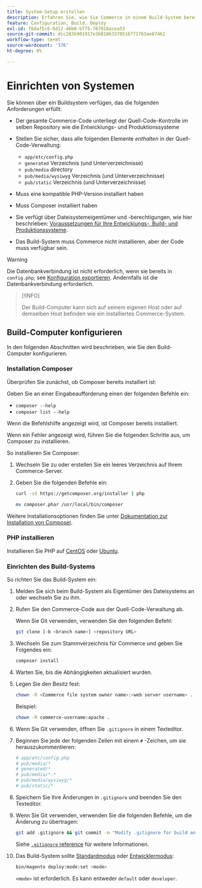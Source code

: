 ```yaml
---
title: System-Setup erstellen
description: Erfahren Sie, wie Sie Commerce in einem Build-System bereitstellen.
feature: Configuration, Build, Deploy
exl-id: f6daf5c6-6d12-46b0-b775-76791bacea53
source-git-commit: dcc283b901917e3681863370516771763ae87462
workflow-type: tm+mt
source-wordcount: '376'
ht-degree: 0%

---
```


# Einrichten von Systemen

Sie können über ein Buildsystem verfügen, das die folgenden Anforderungen erfüllt:

- Der gesamte Commerce-Code unterliegt der Quell-Code-Kontrolle im selben Repository wie die Entwicklungs- und Produktionssysteme
- Stellen Sie sicher, dass alle folgenden Elemente _enthalten_ in der Quell-Code-Verwaltung:

   - `app/etc/config.php`
   - `generated` Verzeichnis (und Unterverzeichnisse)
   - `pub/media` directory
   - `pub/media/wysiwyg` Verzeichnis (und Unterverzeichnisse)
   - `pub/static` Verzeichnis (und Unterverzeichnisse)

- Muss eine kompatible PHP-Version installiert haben
- Muss Composer installiert haben
- Sie verfügt über Dateisystemeigentümer und -berechtigungen, wie hier beschrieben: [Voraussetzungen für Ihre Entwicklungs-, Build- und Produktionssysteme](../deployment/technical-details.md).
- Das Build-System muss Commerce nicht installieren, aber der Code muss verfügbar sein.

>[!WARNING]
>
>Die Datenbankverbindung ist nicht erforderlich, wenn sie bereits in `config.php`; see [Konfiguration exportieren](../cli/export-configuration.md). Andernfalls ist die Datenbankverbindung erforderlich.

>[!INFO]
>
>Der Build-Computer kann sich auf seinem eigenen Host oder auf demselben Host befinden wie ein installiertes Commerce-System.

## Build-Computer konfigurieren

In den folgenden Abschnitten wird beschrieben, wie Sie den Build-Computer konfigurieren.

### Installation Composer

Überprüfen Sie zunächst, ob Composer bereits installiert ist:

Geben Sie an einer Eingabeaufforderung einen der folgenden Befehle ein:

- `composer --help`
- `composer list --help`

Wenn die Befehlshilfe angezeigt wird, ist Composer bereits installiert.

Wenn ein Fehler angezeigt wird, führen Sie die folgenden Schritte aus, um Composer zu installieren.

So installieren Sie Composer:

1. Wechseln Sie zu oder erstellen Sie ein leeres Verzeichnis auf Ihrem Commerce-Server.

1. Geben Sie die folgenden Befehle ein:

   ```bash
   curl -sS https://getcomposer.org/installer | php
   ```

   ```bash
   mv composer.phar /usr/local/bin/composer
   ```

Weitere Installationsoptionen finden Sie unter [Dokumentation zur Installation von Composer][composer].

### PHP installieren

Installieren Sie PHP auf [CentOS] oder [Ubuntu].

### Einrichten des Build-Systems

So richten Sie das Build-System ein:

1. Melden Sie sich beim Build-System als Eigentümer des Dateisystems an oder wechseln Sie zu ihm.
1. Rufen Sie den Commerce-Code aus der Quell-Code-Verwaltung ab.

   Wenn Sie Git verwenden, verwenden Sie den folgenden Befehl:

   ```bash
   git clone [-b <branch name>] <repository URL>
   ```

1. Wechseln Sie zum Stammverzeichnis für Commerce und geben Sie Folgendes ein:

   ```bash
   composer install
   ```

1. Warten Sie, bis die Abhängigkeiten aktualisiert wurden.
1. Legen Sie den Besitz fest:

   ```bash
   chown -R <Commerce file system owner name>:<web server username> .
   ```

   Beispiel:

   ```bash
   chown -R commerce-username:apache .
   ```

1. Wenn Sie Git verwenden, öffnen Sie `.gitignore` in einem Texteditor.
1. Beginnen Sie jede der folgenden Zeilen mit einem `#` -Zeichen, um sie herauszukommentieren:

   ```conf
   # app/etc/config.php
   # pub/media/*
   # generated/*
   # pub/media/*.*
   # pub/media/wysiwyg/*
   # pub/static/*
   ```

1. Speichern Sie Ihre Änderungen in `.gitignore` und beenden Sie den Texteditor.
1. Wenn Sie Git verwenden, verwenden Sie die folgenden Befehle, um die Änderung zu übertragen:

   ```bash
   git add .gitignore && git commit -m "Modify .gitignore for build and production"
   ```

   Siehe [`.gitignore` reference](../reference/config-reference-gitignore.md) für weitere Informationen.

1. Das Build-System sollte [Standardmodus](../bootstrap/application-modes.md#default-mode) oder [Entwicklermodus](../bootstrap/application-modes.md#developer-mode):

   ```bash
   bin/magento deploy:mode:set <mode>
   ```

   `<mode>` ist erforderlich. Es kann entweder `default` oder `developer`.

<!-- Link Definitions -->

[CentOS]: https://wiki.centos.org/HowTos/php7
[composer]: https://getcomposer.org/download/
[Ubuntu]: https://help.ubuntu.com/lts/serverguide/php.html
